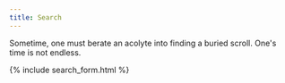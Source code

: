 ```yaml
---
title: Search
---
```


Sometime, one must berate an acolyte into finding a buried scroll. One's time is not endless.

<div class="search-container">
{% include search_form.html %}
</div>